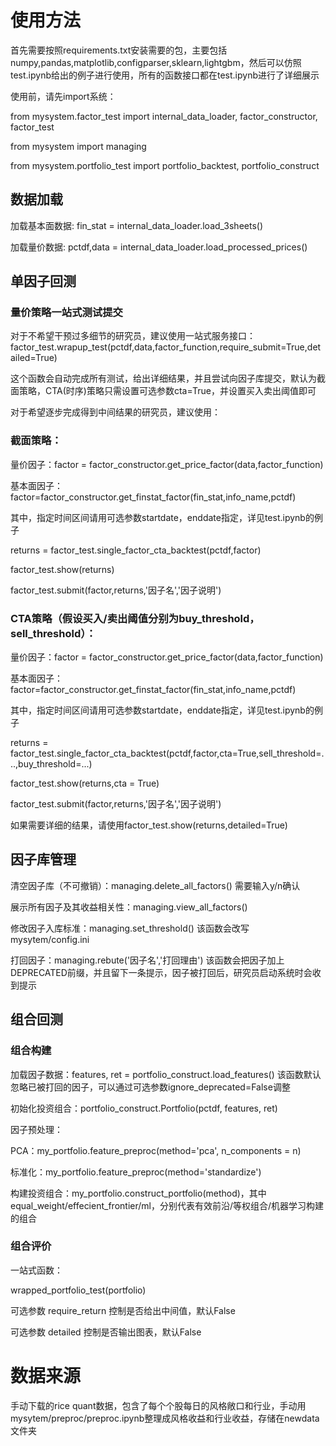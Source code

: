 
# 使用方法

首先需要按照requirements.txt安装需要的包，主要包括numpy,pandas,matplotlib,configparser,sklearn,lightgbm，然后可以仿照test.ipynb给出的例子进行使用，所有的函数接口都在test.ipynb进行了详细展示

使用前，请先import系统：

from mysystem.factor_test import internal_data_loader, factor_constructor, factor_test

from mysystem import managing

from mysystem.portfolio_test import portfolio_backtest, portfolio_construct

## 数据加载

加载基本面数据:  fin_stat = internal_data_loader.load_3sheets()

加载量价数据:  pctdf,data = internal_data_loader.load_processed_prices()

## 单因子回测

### 量价策略一站式测试提交

对于不希望干预过多细节的研究员，建议使用一站式服务接口：factor_test.wrapup_test(pctdf,data,factor_function,require_submit=True,detailed=True)

这个函数会自动完成所有测试，给出详细结果，并且尝试向因子库提交，默认为截面策略，CTA(时序)策略只需设置可选参数cta=True，并设置买入卖出阈值即可

对于希望逐步完成得到中间结果的研究员，建议使用：

### 截面策略：

量价因子：factor = factor_constructor.get_price_factor(data,factor_function) 

基本面因子：factor=factor_constructor.get_finstat_factor(fin_stat,info_name,pctdf)

其中，指定时间区间请用可选参数startdate，enddate指定，详见test.ipynb的例子

returns = factor_test.single_factor_cta_backtest(pctdf,factor)

factor_test.show(returns)

factor_test.submit(factor,returns,'因子名','因子说明')


### CTA策略（假设买入/卖出阈值分别为buy_threshold，sell_threshold）：

量价因子：factor = factor_constructor.get_price_factor(data,factor_function)

基本面因子：factor=factor_constructor.get_finstat_factor(fin_stat,info_name,pctdf)

其中，指定时间区间请用可选参数startdate，enddate指定，详见test.ipynb的例子

returns = factor_test.single_factor_cta_backtest(pctdf,factor,cta=True,sell_threshold=...,buy_threshold=...)

factor_test.show(returns,cta = True)

factor_test.submit(factor,returns,'因子名','因子说明')

如果需要详细的结果，请使用factor_test.show(returns,detailed=True)

## 因子库管理

清空因子库（不可撤销）：managing.delete_all_factors() 需要输入y/n确认

展示所有因子及其收益相关性：managing.view_all_factors()

修改因子入库标准：managing.set_threshold() 该函数会改写mysytem/config.ini

打回因子：managing.rebute('因子名','打回理由') 该函数会把因子加上DEPRECATED前缀，并且留下一条提示，因子被打回后，研究员启动系统时会收到提示

## 组合回测

### 组合构建

加载因子数据：features, ret = portfolio_construct.load_features() 该函数默认忽略已被打回的因子，可以通过可选参数ignore_deprecated=False调整

初始化投资组合：portfolio_construct.Portfolio(pctdf, features, ret)

因子预处理：

PCA：my_portfolio.feature_preproc(method='pca', n_components = n)

标准化：my_portfolio.feature_preproc(method='standardize')

构建投资组合：my_portfolio.construct_portfolio(method)，其中equal_weight/effecient_frontier/ml，分别代表有效前沿/等权组合/机器学习构建的组合

### 组合评价

一站式函数：

wrapped_portfolio_test(portfolio)

可选参数 require_return 控制是否给出中间值，默认False

可选参数 detailed 控制是否输出图表，默认False

# 数据来源

手动下载的rice quant数据，包含了每个个股每日的风格敞口和行业，手动用mysytem/preproc/preproc.ipynb整理成风格收益和行业收益，存储在newdata文件夹